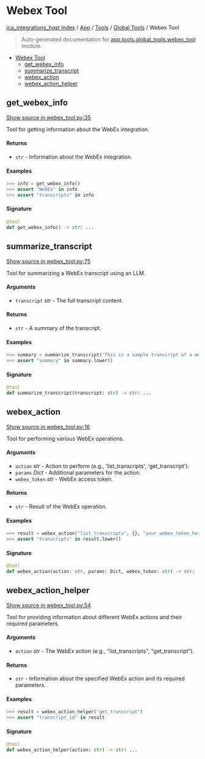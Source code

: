 # Webex Tool

[ica_integrations_host Index](../../../README.md#ica_integrations_host-index) / [App](../../index.md#app) / [Tools](../index.md#tools) / [Global Tools](./index.md#global-tools) / Webex Tool

> Auto-generated documentation for [app.tools.global_tools.webex_tool](https://github.ibm.com/destiny/ica_integrations_host/blob/main/app/tools/global_tools/webex_tool.py) module.

- [Webex Tool](#webex-tool)
  - [get_webex_info](#get_webex_info)
  - [summarize_transcript](#summarize_transcript)
  - [webex_action](#webex_action)
  - [webex_action_helper](#webex_action_helper)

## get_webex_info

[Show source in webex_tool.py:35](https://github.ibm.com/destiny/ica_integrations_host/blob/main/app/tools/global_tools/webex_tool.py#L35)

Tool for getting information about the WebEx integration.

#### Returns

- `str` - Information about the WebEx integration.

#### Examples

```python
>>> info = get_webex_info()
>>> assert "WebEx" in info
>>> assert "transcripts" in info
```

#### Signature

```python
@tool
def get_webex_info() -> str: ...
```



## summarize_transcript

[Show source in webex_tool.py:75](https://github.ibm.com/destiny/ica_integrations_host/blob/main/app/tools/global_tools/webex_tool.py#L75)

Tool for summarizing a WebEx transcript using an LLM.

#### Arguments

- `transcript` *str* - The full transcript content.

#### Returns

- `str` - A summary of the transcript.

#### Examples

```python
>>> summary = summarize_transcript("This is a sample transcript of a meeting about project deadlines.")
>>> assert "summary" in summary.lower()
```

#### Signature

```python
@tool
def summarize_transcript(transcript: str) -> str: ...
```



## webex_action

[Show source in webex_tool.py:16](https://github.ibm.com/destiny/ica_integrations_host/blob/main/app/tools/global_tools/webex_tool.py#L16)

Tool for performing various WebEx operations.

#### Arguments

- `action` *str* - Action to perform (e.g., 'list_transcripts', 'get_transcript').
- `params` *Dict* - Additional parameters for the action.
- `webex_token` *str* - WebEx access token.

#### Returns

- `str` - Result of the WebEx operation.

#### Examples

```python
>>> result = webex_action("list_transcripts", {}, "your_webex_token_here")
>>> assert "transcripts" in result.lower()
```

#### Signature

```python
@tool
def webex_action(action: str, params: Dict, webex_token: str) -> str: ...
```



## webex_action_helper

[Show source in webex_tool.py:54](https://github.ibm.com/destiny/ica_integrations_host/blob/main/app/tools/global_tools/webex_tool.py#L54)

Tool for providing information about different WebEx actions and their required parameters.

#### Arguments

- `action` *str* - The WebEx action (e.g., "list_transcripts", "get_transcript").

#### Returns

- `str` - Information about the specified WebEx action and its required parameters.

#### Examples

```python
>>> result = webex_action_helper("get_transcript")
>>> assert "transcript_id" in result
```

#### Signature

```python
@tool
def webex_action_helper(action: str) -> str: ...
```

